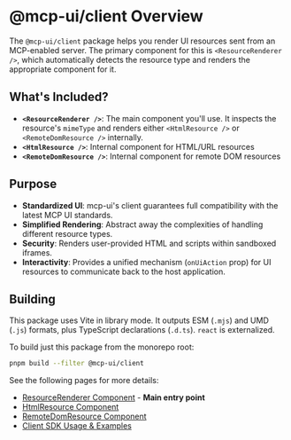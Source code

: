 # @mcp-ui/client Overview

The `@mcp-ui/client` package helps you render UI resources sent from an MCP-enabled server. The primary component for this is `<ResourceRenderer />`, which automatically detects the resource type and renders the appropriate component for it.

## What's Included?

- **`<ResourceRenderer />`**: The main component you'll use. It inspects the resource's `mimeType` and renders either `<HtmlResource />` or `<RemoteDomResource />` internally.
- **`<HtmlResource />`**: Internal component for HTML/URL resources
- **`<RemoteDomResource />`**: Internal component for remote DOM resources

## Purpose
- **Standardized UI**: mcp-ui's client guarantees full compatibility with the latest MCP UI standards.
- **Simplified Rendering**: Abstract away the complexities of handling different resource types.
- **Security**: Renders user-provided HTML and scripts within sandboxed iframes.
- **Interactivity**: Provides a unified mechanism (`onUiAction` prop) for UI resources to communicate back to the host application.

## Building

This package uses Vite in library mode. It outputs ESM (`.mjs`) and UMD (`.js`) formats, plus TypeScript declarations (`.d.ts`). `react` is externalized.

To build just this package from the monorepo root:

```bash
pnpm build --filter @mcp-ui/client
```

See the following pages for more details:

- [ResourceRenderer Component](./resource-renderer.md) - **Main entry point**
- [HtmlResource Component](./html-resource.md)
- [RemoteDomResource Component](./remote-dom-resource.md)
- [Client SDK Usage & Examples](./usage-examples.md)
